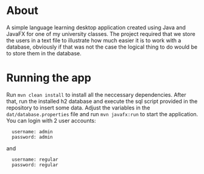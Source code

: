 # About
A simple language learning desktop application created using Java and JavaFX for one of my university classes.
The project required that we store the users in a text file to illustrate how much easier it is to work with a database, obviously if that was not the case the logical thing to do would be to store them in the database.

# Running the app
Run `mvn clean install` to install all the neccessary dependencies.
After that, run the installed h2 database and execute the sql script provided in the repository to insert some data.
Adjust the variables in the `dat/database.properties` file and run `mvn javafx:run` to start the application.
You can login with 2 user accounts:
```
  username: admin
  password: admin
```
and
```
  username: regular
  password: regular
```
